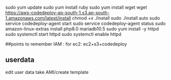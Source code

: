 sudo yum update
sudo yum install ruby
sudo yum install wget
wget https://aws-codedeploy-ap-south-1.s3.ap-south-1.amazonaws.com/latest/install
chmod +x ./install
sudo ./install auto
sudo service codedeploy-agent start
sudo service codedeploy-agent status
sudo amazon-linux-extras install php8.0 mariadb10.5
sudo yum install -y httpd
sudo systemctl start httpd
sudo systemctl enable httpd

##points to remember
IAM : for ec2: ec2+s3+codedeploy
## userdata
edit user data
take AMI/create template
